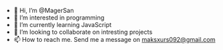 - 👋 Hi, I’m @MagerSan
- 👀 I’m interested in programming
- 🌱 I’m currently learning JavaScript
- 💞️ I’m looking to collaborate on intresting projects
- 📫 How to reach me. Send me a message on maksxurs092@gmail.com

<!---
MagerSan/MagerSan is a ✨ special ✨ repository because its `README.md` (this file) appears on your GitHub profile.
You can click the Preview link to take a look at your changes.
--->
